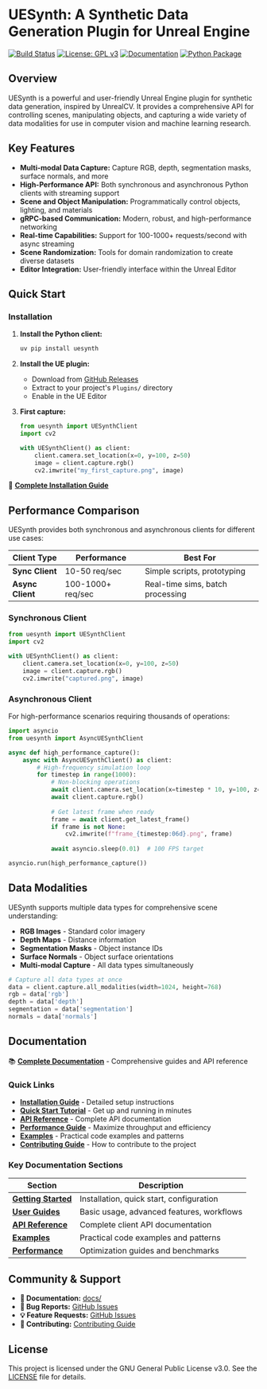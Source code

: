 # UESynth: A Synthetic Data Generation Plugin for Unreal Engine

[![Build Status](https://github.com/your-username/uesynth/actions/workflows/ci.yml/badge.svg)](https://github.com/your-username/uesynth/actions)
[![License: GPL v3](https://img.shields.io/badge/License-GPLv3-blue.svg)](https://www.gnu.org/licenses/gpl-3.0)
[![Documentation](https://img.shields.io/badge/docs-gitbook-blue.svg)](https://your-username.gitbook.io/uesynth/)
[![Python Package](https://img.shields.io/pypi/v/uesynth.svg)](https://pypi.org/project/uesynth/)

## Overview
UESynth is a powerful and user-friendly Unreal Engine plugin for synthetic data generation, inspired by UnrealCV. It provides a comprehensive API for controlling scenes, manipulating objects, and capturing a wide variety of data modalities for use in computer vision and machine learning research.

## Key Features
-   **Multi-modal Data Capture:** Capture RGB, depth, segmentation masks, surface normals, and more
-   **High-Performance API:** Both synchronous and asynchronous Python clients with streaming support  
-   **Scene and Object Manipulation:** Programmatically control objects, lighting, and materials
-   **gRPC-based Communication:** Modern, robust, and high-performance networking
-   **Real-time Capabilities:** Support for 100-1000+ requests/second with async streaming
-   **Scene Randomization:** Tools for domain randomization to create diverse datasets
-   **Editor Integration:** User-friendly interface within the Unreal Editor

## Quick Start

### Installation

1. **Install the Python client:**
   ```bash
   uv pip install uesynth
   ```

2. **Install the UE plugin:**
   - Download from [GitHub Releases](https://github.com/your-username/uesynth/releases)
   - Extract to your project's `Plugins/` directory
   - Enable in the UE Editor

3. **First capture:**
   ```python
   from uesynth import UESynthClient
   import cv2
   
   with UESynthClient() as client:
       client.camera.set_location(x=0, y=100, z=50)
       image = client.capture.rgb()
       cv2.imwrite("my_first_capture.png", image)
   ```

📖 **[Complete Installation Guide](docs/getting-started/installation.md)**

## Performance Comparison

UESynth provides both synchronous and asynchronous clients for different use cases:

| Client Type | Performance | Best For |
|-------------|-------------|----------|
| **Sync Client** | 10-50 req/sec | Simple scripts, prototyping |
| **Async Client** | 100-1000+ req/sec | Real-time sims, batch processing |

### Synchronous Client
```python
from uesynth import UESynthClient
import cv2

with UESynthClient() as client:
    client.camera.set_location(x=0, y=100, z=50)
    image = client.capture.rgb()
    cv2.imwrite("captured.png", image)
```

### Asynchronous Client
For high-performance scenarios requiring thousands of operations:

```python
import asyncio
from uesynth import AsyncUESynthClient

async def high_performance_capture():
    async with AsyncUESynthClient() as client:
        # High-frequency simulation loop
        for timestep in range(1000):
            # Non-blocking operations
            await client.camera.set_location(x=timestep * 10, y=100, z=50)
            await client.capture.rgb()
            
            # Get latest frame when ready
            frame = await client.get_latest_frame()
            if frame is not None:
                cv2.imwrite(f"frame_{timestep:06d}.png", frame)
            
            await asyncio.sleep(0.01)  # 100 FPS target

asyncio.run(high_performance_capture())
```

## Data Modalities

UESynth supports multiple data types for comprehensive scene understanding:

- **RGB Images** - Standard color imagery
- **Depth Maps** - Distance information  
- **Segmentation Masks** - Object instance IDs
- **Surface Normals** - Object surface orientations
- **Multi-modal Capture** - All data types simultaneously

```python
# Capture all data types at once
data = client.capture.all_modalities(width=1024, height=768)
rgb = data['rgb']
depth = data['depth'] 
segmentation = data['segmentation']
normals = data['normals']
```

## Documentation

📚 **[Complete Documentation](docs/)** - Comprehensive guides and API reference

### Quick Links
- **[Installation Guide](docs/getting-started/installation.md)** - Detailed setup instructions
- **[Quick Start Tutorial](docs/getting-started/quick-start.md)** - Get up and running in minutes  
- **[API Reference](docs/api-reference/)** - Complete API documentation
- **[Performance Guide](docs/performance/optimization.md)** - Maximize throughput and efficiency
- **[Examples](docs/examples/)** - Practical code examples and patterns
- **[Contributing Guide](docs/contributing.md)** - How to contribute to the project

### Key Documentation Sections

| Section | Description |
|---------|-------------|
| **[Getting Started](docs/getting-started/)** | Installation, quick start, configuration |
| **[User Guides](docs/guides/)** | Basic usage, advanced features, workflows |
| **[API Reference](docs/api-reference/)** | Complete client API documentation |
| **[Examples](docs/examples/)** | Practical code examples and patterns |
| **[Performance](docs/performance/)** | Optimization guides and benchmarks |

## Community & Support

- **📖 Documentation:** [docs/](docs/)
- **🐛 Bug Reports:** [GitHub Issues](https://github.com/your-username/uesynth/issues)
- **💡 Feature Requests:** [GitHub Issues](https://github.com/your-username/uesynth/issues)
- **🤝 Contributing:** [Contributing Guide](docs/contributing.md)

## License

This project is licensed under the GNU General Public License v3.0. See the [LICENSE](LICENSE) file for details. 